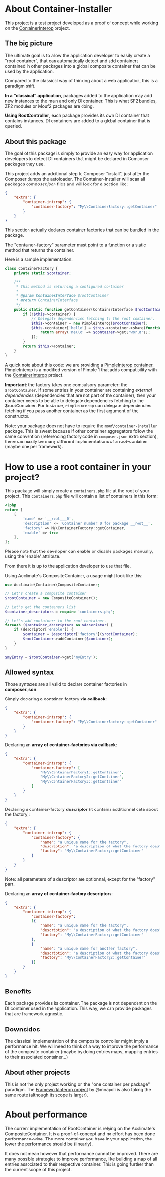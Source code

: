 About Container-Installer
=========================

This project is a test project developed as a proof of concept while working on the [ContainerInterop](https://github.com/container-interop/container-interop/) project.

The big picture
---------------

The ultimate goal is to allow the application developer to easily create a "root container", 
that can automatically detect and add containers contained in other packages into a global 
composite container that can be used by the application.

Compared to the classical way of thinking about a web application, this is a paradigm shift.

**In a "classical" application**, packages added to the application may add new instances to the main and only DI container.
This is what SF2 bundles, ZF2 modules or Mouf2 packages are doing.

**Using RootController**, each package provides its own DI container that contains instances. DI containers are added
to a global container that is queried.

About this package
------------------

The goal of this package is simply to provide an easy way for application developers to detect DI containers that might
be declared in Composer packages they use.

This project adds an additional step to Composer "install", just after the Composer dumps the autoloader.
The Container-Installer will scan all packages *composer.json* files and will look for a section like:

```json
{
	"extra": {
		"container-interop": {
			"container-factory": "My\\ContainerFactory::getContainer"
		}
	}
}
```

This section actually declares container factories that can be bundled in the package.

The "container-factory" parameter must point to a function or a static method that returns the container.

Here is a sample implementation:

```php
class ContainerFactory {
	private static $container;

	/**
	 * This method is returning a configured container
	 *
	 * @param ContainerInterface $rootContainer
	 * @return ContainerInterface
	 */
	public static function getContainer(ContainerInterface $rootContainer) {
		if (!$this->container) {
			// Delegate dependencies fetching to the root container.
			$this->container = new PimpleInterop($rootContainer);
			$this->container['hello'] = $this->container->share(function(ContainerInterface $container) {
				return array('hello' => $container->get('world'));
			}); 
		}
		return $this->container;
	}
}
```

A quick note about this code: we are providing a [PimpleInterop container](https://github.com/moufmouf/pimple-interop).
PimpleInterop is a modified version of Pimple 1 that adds compatibility with the [ContainerInterop](https://github.com/container-interop/container-interop/) project.

**Important**: the factory takes one compulsory parameter: the `$rootContainer`. If some entries in your container are containing
*external dependencies* (dependencies that are not part of the container), then your container needs to be able
to delegate dependencies fetching to the $rootContainer. For instance, `PimpleInterop` can delegate dependencies fetching if
you pass another container as the first argument of the constructor.

Note: your package does not have to require the `mouf/container-installer` package. This is sweet because if 
other container aggregators follow the same convention (referencing factory code in `composer.json` extra section),
there can easily be many different implementations of a root-container (maybe one per framework). 



How to use a root container in your project?
============================================

This package will simply create a `containers.php` file at the root of your project.
This `containers.php` file will contain a list of containers in this form:

```php
<?php
return [
    [
        'name' => '__root___0',
        'description' => 'Container number 0 for package __root__',
        'factory' => My\ContainerFactory::getContainer,
        'enable' => true
    ],
];
```

Please note that the developer can enable or disable packages manually, using the 'enable' attribute.

From there it is up to the application developer to use that file.

Using Acclimate's CompositeContainer, a usage might look like this:

```php
use Acclimate\Container\CompositeContainer;

// Let's create a composite container
$rootContainer = new CompositeContainer();

// Let's get the containers list
$container_descriptors = require 'containers.php';

// Let's add containers to the root container.
foreach ($container_descriptors as $descriptor) {
    if (descriptor['enable']) {
        $container = $descriptor['factory']($rootContainer);
        $rootContainer->addContainer($container);
    }
}

$myEntry = $rootContainer->get('myEntry');
```

Allowed syntax
--------------
Those syntaxes are all valid to declare container factories in **composer.json**:

Simply declaring a container-factory **via callback**:

```json
{
	"extra": {
		"container-interop": {
			"container-factory": "My\\ContainerFactory::getContainer"
		}
	}
}
```

Declaring an **array of container-factories via callback**:

```json
{
	"extra": {
		"container-interop": {
			"container-factory": [
				"My\\ContainerFactory1::getContainer",
				"My\\ContainerFactory2::getContainer",
				"My\\ContainerFactory3::getContainer"
			]
		}
	}
}
```

Declaring a container-factory **descriptor** (it contains additionnal data about the factory):

```json
{
	"extra": {
		"container-interop": {
			"container-factory": {
				"name": "a unique name for the factory",
				"description": "a description of what the factory does",
				"factory": "My\\ContainerFactory::getContainer"
			}
		}
	}
}
```

Note: all parameters of a descriptor are optionnal, except for the "factory" part.

Declaring an **array of container-factory descriptors**:

```json
{
	"extra": {
		"container-interop": {
			"container-factory": 
			[{
				"name": "a unique name for the factory",
				"description": "a description of what the factory does",
				"factory": "My\\ContainerFactory::getContainer"
			},
			{
				"name": "a unique name for another factory",
				"description": "a description of what the factory does",
				"factory": "My\\ContainerFactory2::getContainer"
			}]
		}
	}
}
```


Benefits
--------
Each package provides its container. The package is not dependent on the DI container used in the application.
This way, we can provide packages that are framework agnostic.

Downsides
---------
The classical implementation of the composite controller might imply a performance hit. We will need to think of a way to 
improve the performance of the composite container (maybe by doing entries maps, mapping entries to their associated container...) 

About other projects
--------------------
This is not the only project working on the "one container per package" paradigm. The [FrameworkInterop project](https://github.com/mnapoli/framework-interop)
by @mnapoli is also taking the same route (although its scope is larger).

About performance
=================

The current implementation of RootContainer is relying on the Acclimate's CompositeContainer. It is 
a proof-of-concept and no effort has been done performance-wise.
The more container you have in your application, the lower the performance should be (linearly).

It does not mean however that performance cannot be improved. There are many possible strategies to improve performance,
like building a map of all entries associated to their respective container. This is going further than
the current scope of this project.
